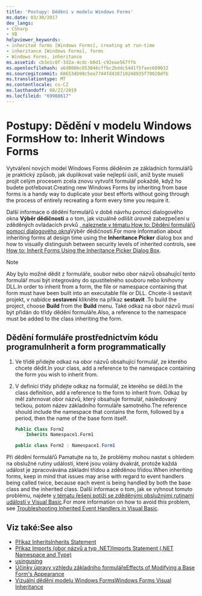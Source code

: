 ```yaml
---
title: 'Postupy: Dědění v modelu Windows Forms'
ms.date: 03/30/2017
dev_langs:
- CSharp
- VB
helpviewer_keywords:
- inherited forms [Windows Forms], creating at run-time
- inheritance [Windows Forms], forms
- Windows Forms, inheritance
ms.assetid: cb3e1c0f-3d2a-4cdc-b0d1-c92eae567ffb
ms.openlocfilehash: a6d000bc853046cffbc2bddc54d1f5faec689032
ms.sourcegitcommit: 68653db98c5ea7744fd438710248935f70020dfb
ms.translationtype: MT
ms.contentlocale: cs-CZ
ms.lasthandoff: 08/22/2019
ms.locfileid: "69968617"
---
```

# <a name="how-to-inherit-windows-forms"></a><span data-ttu-id="e3d93-102">Postupy: Dědění v modelu Windows Forms</span><span class="sxs-lookup"><span data-stu-id="e3d93-102">How to: Inherit Windows Forms</span></span>

<span data-ttu-id="e3d93-103">Vytváření nových model Windows Forms děděním ze základních formulářů je praktický způsob, jak duplikovat vaše nejlepší úsilí, aniž byste museli projít celým procesem zcela znovu vytvořit formulář pokaždé, když ho budete potřebovat.</span><span class="sxs-lookup"><span data-stu-id="e3d93-103">Creating new Windows Forms by inheriting from base forms is a handy way to duplicate your best efforts without going through the process of entirely recreating a form every time you require it.</span></span>

<span data-ttu-id="e3d93-104">Další informace o dědění formulářů v době návrhu pomocí dialogového okna **Výběr dědičnosti** a o tom, jak vizuálně odlišit úrovně zabezpečení u zděděných ovládacích prvků [, naleznete v tématu How to: Dědění formulářů pomocí dialogového okna](how-to-inherit-forms-using-the-inheritance-picker-dialog-box.md)Výběr dědičnosti.</span><span class="sxs-lookup"><span data-stu-id="e3d93-104">For more information about inheriting forms at design time using the **Inheritance Picker** dialog box and how to visually distinguish between security levels of inherited controls, see [How to: Inherit Forms Using the Inheritance Picker Dialog Box](how-to-inherit-forms-using-the-inheritance-picker-dialog-box.md).</span></span>

> [!NOTE]
> <span data-ttu-id="e3d93-105">Aby bylo možné dědit z formuláře, soubor nebo obor názvů obsahující tento formulář musí být integrovány do spustitelného souboru nebo knihovny DLL.</span><span class="sxs-lookup"><span data-stu-id="e3d93-105">In order to inherit from a form, the file or namespace containing that form must have been built into an executable file or DLL.</span></span> <span data-ttu-id="e3d93-106">Chcete-li sestavit projekt, v nabídce **sestavení** klikněte na příkaz **sestavit** .</span><span class="sxs-lookup"><span data-stu-id="e3d93-106">To build the project, choose **Build** from the **Build** menu.</span></span> <span data-ttu-id="e3d93-107">Také odkaz na obor názvů musí být přidán do třídy dědění formuláře.</span><span class="sxs-lookup"><span data-stu-id="e3d93-107">Also, a reference to the namespace must be added to the class inheriting the form.</span></span>

## <a name="inherit-a-form-programmatically"></a><span data-ttu-id="e3d93-108">Dědění formuláře prostřednictvím kódu programu</span><span class="sxs-lookup"><span data-stu-id="e3d93-108">Inherit a form programmatically</span></span>

1. <span data-ttu-id="e3d93-109">Ve třídě přidejte odkaz na obor názvů obsahující formulář, ze kterého chcete dědit.</span><span class="sxs-lookup"><span data-stu-id="e3d93-109">In your class, add a reference to the namespace containing the form you wish to inherit from.</span></span>

2. <span data-ttu-id="e3d93-110">V definici třídy přidejte odkaz na formulář, ze kterého se dědí.</span><span class="sxs-lookup"><span data-stu-id="e3d93-110">In the class definition, add a reference to the form to inherit from.</span></span> <span data-ttu-id="e3d93-111">Odkaz by měl zahrnovat obor názvů, který obsahuje formulář, následovaný tečkou, potom název základního formuláře samotného.</span><span class="sxs-lookup"><span data-stu-id="e3d93-111">The reference should include the namespace that contains the form, followed by a period, then the name of the base form itself.</span></span>

    ```vb
    Public Class Form2
        Inherits Namespace1.Form1
    ```

    ```csharp
    public class Form2 : Namespace1.Form1
    ```

 <span data-ttu-id="e3d93-112">Při dědění formulářů Pamatujte na to, že problémy mohou nastat s ohledem na obslužné rutiny událostí, které jsou volány dvakrát, protože každá událost je zpracovávána základní třídou a zděděnou třídou.</span><span class="sxs-lookup"><span data-stu-id="e3d93-112">When inheriting forms, keep in mind that issues may arise with regard to event handlers being called twice, because each event is being handled by both the base class and the inherited class.</span></span> <span data-ttu-id="e3d93-113">Další informace o tom, jak se vyhnout tomuto problému, najdete [v tématu řešení potíží se zděděnými obslužnými rutinami událostí v Visual Basic](../../../visual-basic/programming-guide/language-features/events/troubleshooting-inherited-event-handlers.md).</span><span class="sxs-lookup"><span data-stu-id="e3d93-113">For more information on how to avoid this problem, see [Troubleshooting Inherited Event Handlers in Visual Basic](../../../visual-basic/programming-guide/language-features/events/troubleshooting-inherited-event-handlers.md).</span></span>

## <a name="see-also"></a><span data-ttu-id="e3d93-114">Viz také:</span><span class="sxs-lookup"><span data-stu-id="e3d93-114">See also</span></span>

- [<span data-ttu-id="e3d93-115">Příkaz Inherits</span><span class="sxs-lookup"><span data-stu-id="e3d93-115">Inherits Statement</span></span>](../../../visual-basic/language-reference/statements/inherits-statement.md)
- [<span data-ttu-id="e3d93-116">Příkaz Imports (obor názvů a typ .NET)</span><span class="sxs-lookup"><span data-stu-id="e3d93-116">Imports Statement (.NET Namespace and Type)</span></span>](../../../visual-basic/language-reference/statements/imports-statement-net-namespace-and-type.md)
- [<span data-ttu-id="e3d93-117">using</span><span class="sxs-lookup"><span data-stu-id="e3d93-117">using</span></span>](../../../csharp/language-reference/keywords/using.md)
- [<span data-ttu-id="e3d93-118">Účinky úpravy vzhledu základního formuláře</span><span class="sxs-lookup"><span data-stu-id="e3d93-118">Effects of Modifying a Base Form's Appearance</span></span>](effects-of-modifying-base-form-appearance.md)
- [<span data-ttu-id="e3d93-119">Vizuální dědění modelu Windows Forms</span><span class="sxs-lookup"><span data-stu-id="e3d93-119">Windows Forms Visual Inheritance</span></span>](windows-forms-visual-inheritance.md)
